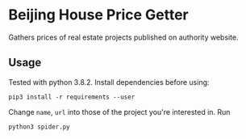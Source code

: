 # Beijing House Price Getter
Gathers prices of real estate projects published on authority website.

## Usage

Tested with python 3.8.2. Install dependencies before using:

```
pip3 install -r requirements --user
```

Change `name`, `url` into those of the project you're interested in. Run 

```
python3 spider.py
```